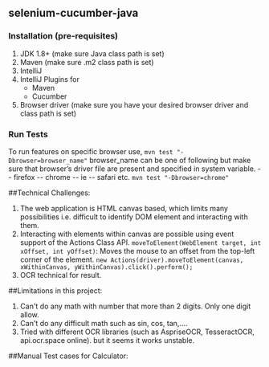 ## selenium-cucumber-java

### Installation (pre-requisites)

1. JDK 1.8+ (make sure Java class path is set)
2. Maven (make sure .m2 class path is set)
3. IntelliJ
4. IntelliJ Plugins for
   - Maven
   - Cucumber
5. Browser driver (make sure you have your desired browser driver and class path is set)

### Run Tests
To run features on specific browser use, `mvn test "-Dbrowser=browser_name"`
browser_name can be one of following but make sure that browser’s driver file are present and specified in system
variable. -- firefox -- chrome -- ie -- safari etc.
`mvn test "-Dbrowser=chrome"`

##Technical Challenges:
1. The web application is HTML canvas based, which limits many possibilities i.e. difficult to identify DOM element and interacting with them.
2. Interacting with elements within canvas are possible using event support of the Actions Class API.
`moveToElement(WebElement target, int xOffset, int yOffset)`: Moves the mouse to an offset from the top-left corner of the element.
`new Actions(driver).moveToElement(canvas, xWithinCanvas, yWithinCanvas).click().perform();`
3. OCR technical for result.

##Limitations in this project:
1. Can't do any math with number that more than 2 digits. Only one digit allow.
2. Can't do any difficult math such as sin, cos, tan,....
3. Tried with different OCR libraries (such as AspriseOCR, TesseractOCR, api.ocr.space online). but it seems it works unstable.

##Manual Test cases for Calculator:
